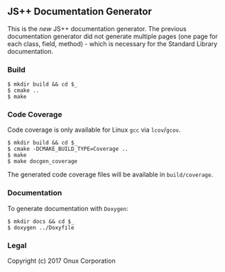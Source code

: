 ## JS++ Documentation Generator

This is the *new* JS++ documentation generator. The previous documentation 
generator did not generate multiple pages (one page for each class, field, 
method) - which is necessary for the Standard Library documentation.

### Build

```
$ mkdir build && cd $_
$ cmake ..
$ make
```

### Code Coverage

Code coverage is only available for Linux `gcc` via `lcov`/`gcov`.

```
$ mkdir build && cd $_
$ cmake -DCMAKE_BUILD_TYPE=Coverage ..
$ make
$ make docgen_coverage
```

The generated code coverage files will be available in `build/coverage`.

### Documentation

To generate documentation with `Doxygen`:

```
$ mkdir docs && cd $_
$ doxygen ../Doxyfile
```

### Legal

Copyright (c) 2017 Onux Corporation
